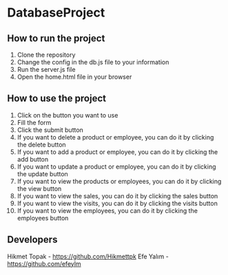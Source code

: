 # DatabaseProject

## How to run the project

1. Clone the repository
2. Change the config in the db.js file to your information
3. Run the server.js file
4. Open the home.html file in your browser

## How to use the project

1. Click on the button you want to use
2. Fill the form
3. Click the submit button
4. If you want to delete a product or employee, you can do it by clicking the delete button
5. If you want to add a product or employee, you can do it by clicking the add button
6. If you want to update a product or employee, you can do it by clicking the update button
7. If you want to view the products or employees, you can do it by clicking the view button
8. If you want to view the sales, you can do it by clicking the sales button
9. If you want to view the visits, you can do it by clicking the visits button
10. If you want to view the employees, you can do it by clicking the employees button

## Developers 
Hikmet Topak - https://github.com/Hikmettpk
Efe Yalım - https://github.com/efeylm

